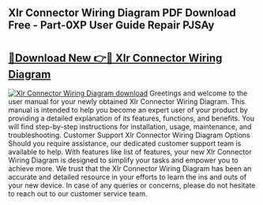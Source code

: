 ## Xlr Connector Wiring Diagram PDF Download Free - Part-0XP User Guide Repair PJSAy

# <h2><a href="http://dftcsl.blite.top/?on=Xlr+Connector+Wiring+Diagram">🔗Download New 👉🔴 Xlr Connector Wiring Diagram</a></h2>

[![Xlr Connector Wiring Diagram download](https://i.imgur.com/lujVjoI.png)](http://dftcsl.blite.top/?on=Xlr+Connector+Wiring+Diagram)
Greetings and welcome to the user manual for your newly obtained Xlr Connector Wiring Diagram. This manual is intended to help you become an expert user of your product by providing a detailed explanation of its features, functions, and benefits. You will find step-by-step instructions for installation, usage, maintenance, and troubleshooting. Customer Support Xlr Connector Wiring Diagram Options Should you require assistance, our dedicated customer support team is available to help. With features like list of features, your new Xlr Connector Wiring Diagram is designed to simplify your tasks and empower you to achieve more. We trust that the Xlr Connector Wiring Diagram has been an accurate and detailed resource in your efforts to learn the ins and outs of your new device. In case of any queries or concerns, please do not hesitate to reach out to our customer service team.

